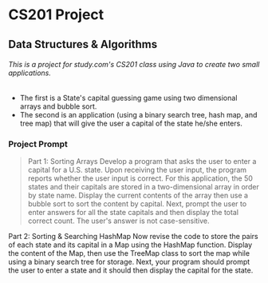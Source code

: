 # CS201 Project
## Data Structures & Algorithms

###### This is a project for study.com's CS201 class using Java to create two small applications. 

* The first is a State's capital guessing game using two dimensional arrays and bubble sort. 
* The second is an application (using a binary search tree, hash map, and tree map) that will give the user a capital of the state he/she enters.

### Project Prompt

> Part 1: Sorting Arrays
Develop a program that asks the user to enter a capital for a U.S. state. Upon receiving the user input, the program reports whether the user input is correct. For this application, the 50 states and their capitals are stored in a two-dimensional array in order by state name. Display the current contents of the array then use a bubble sort to sort the content by capital. Next, prompt the user to enter answers for all the state capitals and then display the total correct count. The user's answer is not case-sensitive.

Part 2: Sorting & Searching HashMap
Now revise the code to store the pairs of each state and its capital in a Map using the HashMap function. Display the content of the Map, then use the TreeMap class to sort the map while using a binary search tree for storage. Next, your program should prompt the user to enter a state and it should then display the capital for the state.